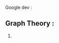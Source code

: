 Google dev : [](https://techdevguide.withgoogle.com/resources/?types=video&topics=interview-prep)


## Graph Theory :
1. 

